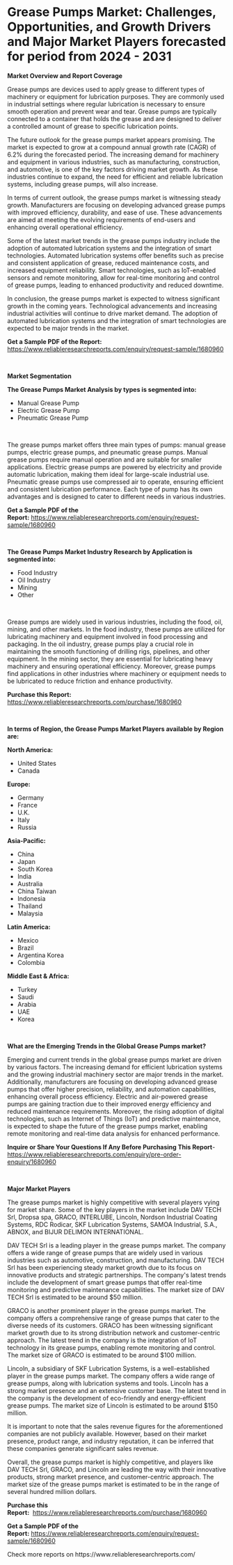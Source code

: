 <p><h1>Grease Pumps Market: Challenges, Opportunities, and Growth Drivers and Major Market Players forecasted for period from 2024 - 2031</h1></p><p><strong>Market Overview and Report Coverage</strong></p>
<p><p>Grease pumps are devices used to apply grease to different types of machinery or equipment for lubrication purposes. They are commonly used in industrial settings where regular lubrication is necessary to ensure smooth operation and prevent wear and tear. Grease pumps are typically connected to a container that holds the grease and are designed to deliver a controlled amount of grease to specific lubrication points.</p><p>The future outlook for the grease pumps market appears promising. The market is expected to grow at a compound annual growth rate (CAGR) of 6.2% during the forecasted period. The increasing demand for machinery and equipment in various industries, such as manufacturing, construction, and automotive, is one of the key factors driving market growth. As these industries continue to expand, the need for efficient and reliable lubrication systems, including grease pumps, will also increase.</p><p>In terms of current outlook, the grease pumps market is witnessing steady growth. Manufacturers are focusing on developing advanced grease pumps with improved efficiency, durability, and ease of use. These advancements are aimed at meeting the evolving requirements of end-users and enhancing overall operational efficiency.</p><p>Some of the latest market trends in the grease pumps industry include the adoption of automated lubrication systems and the integration of smart technologies. Automated lubrication systems offer benefits such as precise and consistent application of grease, reduced maintenance costs, and increased equipment reliability. Smart technologies, such as IoT-enabled sensors and remote monitoring, allow for real-time monitoring and control of grease pumps, leading to enhanced productivity and reduced downtime.</p><p>In conclusion, the grease pumps market is expected to witness significant growth in the coming years. Technological advancements and increasing industrial activities will continue to drive market demand. The adoption of automated lubrication systems and the integration of smart technologies are expected to be major trends in the market.</p></p>
<p><strong>Get a Sample PDF of the Report:</strong> <a href="https://www.reliableresearchreports.com/enquiry/request-sample/1680960">https://www.reliableresearchreports.com/enquiry/request-sample/1680960</a></p>
<p>&nbsp;</p>
<p><strong>Market Segmentation</strong></p>
<p><strong>The Grease Pumps Market Analysis by types is segmented into:</strong></p>
<p><ul><li>Manual Grease Pump</li><li>Electric Grease Pump</li><li>Pneumatic Grease Pump</li></ul></p>
<p>&nbsp;</p>
<p><p>The grease pumps market offers three main types of pumps: manual grease pumps, electric grease pumps, and pneumatic grease pumps. Manual grease pumps require manual operation and are suitable for smaller applications. Electric grease pumps are powered by electricity and provide automatic lubrication, making them ideal for large-scale industrial use. Pneumatic grease pumps use compressed air to operate, ensuring efficient and consistent lubrication performance. Each type of pump has its own advantages and is designed to cater to different needs in various industries.</p></p>
<p><strong>Get a Sample PDF of the Report:</strong>&nbsp;<a href="https://www.reliableresearchreports.com/enquiry/request-sample/1680960">https://www.reliableresearchreports.com/enquiry/request-sample/1680960</a></p>
<p>&nbsp;</p>
<p><strong>The Grease Pumps Market Industry Research by Application is segmented into:</strong></p>
<p><ul><li>Food Industry</li><li>Oil Industry</li><li>Mining</li><li>Other</li></ul></p>
<p>&nbsp;</p>
<p><p>Grease pumps are widely used in various industries, including the food, oil, mining, and other markets. In the food industry, these pumps are utilized for lubricating machinery and equipment involved in food processing and packaging. In the oil industry, grease pumps play a crucial role in maintaining the smooth functioning of drilling rigs, pipelines, and other equipment. In the mining sector, they are essential for lubricating heavy machinery and ensuring operational efficiency. Moreover, grease pumps find applications in other industries where machinery or equipment needs to be lubricated to reduce friction and enhance productivity.</p></p>
<p><strong>Purchase this Report:</strong>&nbsp; <a href="https://www.reliableresearchreports.com/purchase/1680960">https://www.reliableresearchreports.com/purchase/1680960</a></p>
<p>&nbsp;</p>
<p><strong>In terms of Region, the Grease Pumps Market Players available by Region are:</strong></p>
<p>
    <p> <strong> North America: </strong>
        <ul>
            <li>United States</li>
            <li>Canada</li>
        </ul>
        </p> 
    <p> <strong> Europe: </strong>
        <ul>
            <li>Germany</li>
            <li>France</li>
            <li>U.K.</li>
            <li>Italy</li>
            <li>Russia</li>
        </ul>
        </p> 
    <p> <strong> Asia-Pacific: </strong>
        <ul>
            <li>China</li>
            <li>Japan</li>
            <li>South Korea</li>
            <li>India</li>
            <li>Australia</li>
            <li>China Taiwan</li>
            <li>Indonesia</li>
            <li>Thailand</li>
            <li>Malaysia</li>
        </ul>
        </p> 
    <p> <strong> Latin America: </strong>
        <ul>
            <li>Mexico</li>
            <li>Brazil</li>
            <li>Argentina Korea</li>
            <li>Colombia</li>
        </ul>
        </p> 
    <p> <strong> Middle East & Africa: </strong>
        <ul>
            <li>Turkey</li>
            <li>Saudi</li>
            <li>Arabia</li>
            <li>UAE</li>
            <li>Korea</li>
        </ul>
    </p>
    </p>
<p>&nbsp;</p>
<p><strong>What are the Emerging Trends in the Global Grease Pumps market?</strong></p>
<p><p>Emerging and current trends in the global grease pumps market are driven by various factors. The increasing demand for efficient lubrication systems and the growing industrial machinery sector are major trends in the market. Additionally, manufacturers are focusing on developing advanced grease pumps that offer higher precision, reliability, and automation capabilities, enhancing overall process efficiency. Electric and air-powered grease pumps are gaining traction due to their improved energy efficiency and reduced maintenance requirements. Moreover, the rising adoption of digital technologies, such as Internet of Things (IoT) and predictive maintenance, is expected to shape the future of the grease pumps market, enabling remote monitoring and real-time data analysis for enhanced performance.</p></p>
<p><strong>Inquire or Share Your Questions If Any Before Purchasing This Report</strong>- <a href="https://www.reliableresearchreports.com/enquiry/pre-order-enquiry/1680960">https://www.reliableresearchreports.com/enquiry/pre-order-enquiry/1680960</a></p>
<p>&nbsp;</p>
<p><strong>Major Market Players</strong></p>
<p><p>The grease pumps market is highly competitive with several players vying for market share. Some of the key players in the market include DAV TECH Srl, Dropsa spa, GRACO, INTERLUBE, Lincoln, Nordson Industrial Coating Systems, RDC Rodicar, SKF Lubrication Systems, SAMOA Industrial, S.A., ABNOX, and BIJUR DELIMON INTERNATIONAL.</p><p>DAV TECH Srl is a leading player in the grease pumps market. The company offers a wide range of grease pumps that are widely used in various industries such as automotive, construction, and manufacturing. DAV TECH Srl has been experiencing steady market growth due to its focus on innovative products and strategic partnerships. The company's latest trends include the development of smart grease pumps that offer real-time monitoring and predictive maintenance capabilities. The market size of DAV TECH Srl is estimated to be around $50 million.</p><p>GRACO is another prominent player in the grease pumps market. The company offers a comprehensive range of grease pumps that cater to the diverse needs of its customers. GRACO has been witnessing significant market growth due to its strong distribution network and customer-centric approach. The latest trend in the company is the integration of IoT technology in its grease pumps, enabling remote monitoring and control. The market size of GRACO is estimated to be around $100 million.</p><p>Lincoln, a subsidiary of SKF Lubrication Systems, is a well-established player in the grease pumps market. The company offers a wide range of grease pumps, along with lubrication systems and tools. Lincoln has a strong market presence and an extensive customer base. The latest trend in the company is the development of eco-friendly and energy-efficient grease pumps. The market size of Lincoln is estimated to be around $150 million.</p><p>It is important to note that the sales revenue figures for the aforementioned companies are not publicly available. However, based on their market presence, product range, and industry reputation, it can be inferred that these companies generate significant sales revenue.</p><p>Overall, the grease pumps market is highly competitive, and players like DAV TECH Srl, GRACO, and Lincoln are leading the way with their innovative products, strong market presence, and customer-centric approach. The market size of the grease pumps market is estimated to be in the range of several hundred million dollars.</p></p>
<p><strong>Purchase this Report:</strong>&nbsp;&nbsp;<a href="https://www.reliableresearchreports.com/purchase/1680960">https://www.reliableresearchreports.com/purchase/1680960</a></p>
<p></p>
<p><strong>Get a Sample PDF of the Report:</strong>&nbsp;<a href="https://www.reliableresearchreports.com/enquiry/request-sample/1680960">https://www.reliableresearchreports.com/enquiry/request-sample/1680960</a></p>
<p>Check more reports on https://www.reliableresearchreports.com/</p>